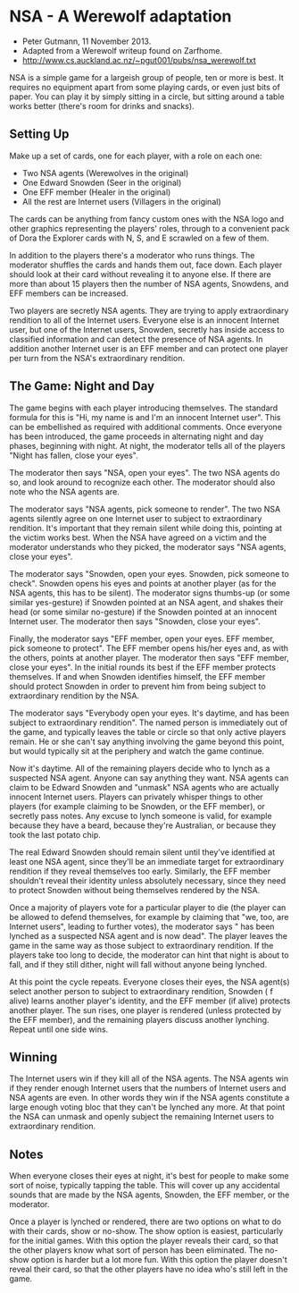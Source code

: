 # NSA - A Werewolf adaptation

* Peter Gutmann, 11 November 2013.
* Adapted from a Werewolf writeup found on Zarfhome.
* http://www.cs.auckland.ac.nz/~pgut001/pubs/nsa_werewolf.txt


NSA is a simple game for a largeish group of people, ten or more is best. It requires no equipment apart from some playing cards, or even just bits of paper. You can play it by simply sitting in a circle, but sitting around a table works better (there's room for drinks and snacks).

## Setting Up

Make up a set of cards, one for each player, with a role on each one:

* Two NSA agents (Werewolves in the original)
* One Edward Snowden (Seer in the original)
* One EFF member (Healer in the original)
* All the rest are Internet users (Villagers in the original)

The cards can be anything from fancy custom ones with the NSA logo and other graphics representing the players' roles, through to a convenient pack of Dora the Explorer cards with N, S, and E scrawled on a few of them.

In addition to the players there's a moderator who runs things. The moderator shuffles the cards and hands them out, face down. Each player should look at their card without revealing it to anyone else. If there are more than about 15 players then the number of NSA agents, Snowdens, and EFF members can be increased.

Two players are secretly NSA agents. They are trying to apply extraordinary rendition to all of the Internet users.  Everyone else is an innocent Internet user, but one of the Internet users, Snowden, secretly has inside access to classified information and can detect the presence of NSA agents. In addition another Internet user is an EFF member and can protect one player per turn from the NSA's extraordinary rendition.

## The Game: Night and Day

The game begins with each player introducing themselves. The standard formula for this is "Hi, my name is <insert name here> and I'm an innocent Internet user". This can be embellished as required with additional comments. Once everyone has been introduced, the game proceeds in alternating night and day phases, beginning with night. At night, the moderator tells all of the players "Night has fallen, close your eyes".

The moderator then says "NSA, open your eyes". The two NSA agents do so, and look around to recognize each other. The moderator should also note who the NSA agents are.

The moderator says "NSA agents, pick someone to render". The two NSA agents silently agree on one Internet user to subject to extraordinary rendition. It's important that they remain silent while doing this, pointing at the victim works best. When the NSA have agreed on a victim and the moderator understands who they picked, the moderator says "NSA agents, close your eyes".

The moderator says "Snowden, open your eyes. Snowden, pick someone to check". Snowden opens his eyes and points at another player (as for the NSA agents, this has to be silent). The moderator signs thumbs-up (or some similar yes-gesture) if Snowden pointed at an NSA agent, and shakes their head (or some similar no-gesture) if the Snowden pointed at an innocent Internet user. The moderator then says "Snowden, close your eyes".

Finally, the moderator says "EFF member, open your eyes. EFF member, pick someone to protect". The EFF member opens his/her eyes and, as with the others, points at another player. The moderator then says "EFF member, close your eyes". In the initial rounds its best if the EFF member protects themselves. If and when Snowden identifies himself, the EFF member should protect Snowden in order to prevent him from being subject to extraordinary rendition by the NSA.

The moderator says "Everybody open your eyes. It's daytime, and <insert victim name> has been subject to extraordinary rendition".  The named person is immediately out of the game, and typically leaves the table or circle so that only active players remain.  He or she can't say anything involving the game beyond this point, but would typically sit at the periphery and watch the game continue.

Now it's daytime. All of the remaining players decide who to lynch as a suspected NSA agent. Anyone can say anything they want. NSA agents can claim to be Edward Snowden and "unmask" NSA agents who are actually innocent Internet users.  Players can privately whisper things to other players (for example claiming to be Snowden, or the EFF member), or secretly pass notes. Any excuse to lynch someone is valid, for example because they have a beard, because they're Australian, or because they took the last potato chip.

The real Edward Snowden should remain silent until they've identified at least one NSA agent, since they'll be an immediate target for extraordinary rendition if they reveal themselves too early.  Similarly, the EFF member shouldn't reveal their identity unless absolutely necessary, since they need to protect Snowden without being themselves rendered by the NSA.

Once a majority of players vote for a particular player to die (the player can be allowed to defend themselves, for example by claiming that "we, too, are Internet users", leading to further votes), the moderator says "<insert-name> has been lynched as a suspected NSA agent and is now dead".  The player leaves the game in the same way as those subject to extraordinary rendition.  If the players take too long to decide, the moderator can hint that night is about to fall, and if they still dither, night will fall without anyone being lynched.

At this point the cycle repeats.  Everyone closes their eyes, the NSA agent(s) select another person to subject to extraordinary rendition, Snowden ( f alive) learns another player's identity, and the EFF member (if alive) protects another player.  The sun rises, one player is rendered (unless protected by the EFF member), and the remaining players discuss another lynching.  Repeat until one side wins.

## Winning

The Internet users win if they kill all of the NSA agents. The NSA agents win if they render enough Internet users that the numbers of Internet users and NSA agents are even.  In other words they win if the NSA agents constitute a large enough voting bloc that they can't be lynched any more.  At that point the NSA can unmask and openly subject the remaining Internet users to extraordinary rendition.

## Notes

When everyone closes their eyes at night, it's best for people to make some sort of noise, typically tapping the table.  This will cover up any accidental sounds that are made by the NSA agents, Snowden, the EFF member, or the moderator.

Once a player is lynched or rendered, there are two options on what to do with their cards, show or no-show.  The show option is easiest, particularly for the initial games.  With this option the player reveals their card, so that the other players know what sort of person has been eliminated.  The no-show option is harder but a lot more fun.  With this option the player doesn't reveal their card, so that the other players have no idea who's still left in the game.
